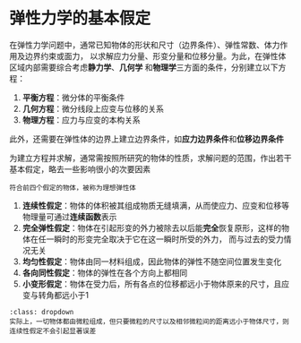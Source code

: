 # 弹性力学的基本假定

在弹性力学问题中，通常已知物体的形状和尺寸（边界条件）、弹性常数、体力作用及边界约束或面力，
以求解应力分量、形变分量和位移分量。为此，在弹性体区域内部需要综合考虑**静力学**、**几何学**
和**物理学**三方面的条件，分别建立以下方程：  

1. **平衡方程**：微分体的平衡条件
2. **几何方程**：微分线段上应变与位移的关系
3. **物理方程**：应力与应变的本构关系

此外，还需要在弹性体的边界上建立边界条件，如**应力边界条件**和**位移边界条件**

为建立方程并求解，通常需按照所研究的物体的性质，求解问题的范围，作出若干基本假定，略去一些影响很小的次要因素

```{margin}
符合前四个假定的物体，被称为理想弹性体
```

1. **连续性假定**：物体的体积被其组成物质无缝填满，从而使应力、应变和位移等物理量可通过**连续函数**表示
2. **完全弹性假定**：物体在引起形变的外力被除去以后能**完全**恢复原形，这样的物体在任一瞬时的形变完全取决于它在这一瞬时所受的外力，
而与过去的受力情况无关
3. **均匀性假定**：物体由同一材料组成，因此物体的弹性不随空间位置发生变化
4. **各向同性假定**：物体的弹性在各个方向上都相同
5. **小变形假定**：物体在受力后，所有各点的位移都远小于物体原来的尺寸，且应变与转角都远小于1

```{tip}
:class: dropdown
实际上，一切物体都由微粒组成，但只要微粒的尺寸以及相邻微粒间的距离远小于物体尺寸，则连续性假定不会引起显著误差
```
